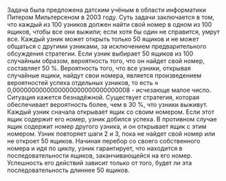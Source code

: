Задача была предложена датским учёным в области информатики Питером Мильтерсеном в 2003 году.
Суть задачи заключается в том, что каждый из 100 узников должен найти свой номер в одном из 100 ящиков, чтобы все они выжили; если хотя бы один не справится, умрут все. Каждый узник может открыть только 50 ящиков и не может общаться с другими узниками, за исключением предварительного обсуждения стратегии.
Если узник выбирает 50 ящиков из 100 случайным образом, вероятность того, что он найдет свой номер, составляет 50 %. Вероятность того, что все узники, открывая случайные ящики, найдут свои номера, является произведением вероятностей успеха отдельных узников, то есть ≈ 0,0000000000000000000000000000008 - исчезающе малое число. Ситуация кажется безнадёжной.
Существует стратегия, которая обеспечивает вероятность более, чем в 30 %, что узники выживут.
Каждый узник сначала открывает ящик со своим номером.
Если этот ящик содержит его номер, узник добился успеха.
В противном случае ящик содержит номер другого узника, и он открывает ящик с этим номером.
Узник повторяет шаги 2 и 3, пока не найдет свой номер или не откроет 50 ящиков.
Начиная перебор со своего собственного номера и идя по циклу, узник гарантирует, что находится в последовательности ящиков, заканчивающейся на его номер. Успешность его действий зависит только от того, будет ли эта последовательность длиннее 50 ящиков.
